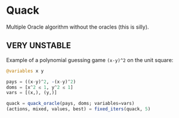 # Quack

Multiple Oracle algorithm without the oracles (this is silly).

## VERY UNSTABLE

Example of a polynomial guessing game `(x-y)^2` on the unit square:
```jl
@variables x y

pays = ((x-y)^2, -(x-y)^2)
doms = [x^2 ≲ 1, y^2 ≲ 1]
vars = [(x,), (y,)]

quack = quack_oracle(pays, doms; variables=vars)
(actions, mixed, values, best) = fixed_iters(quack, 5)
```